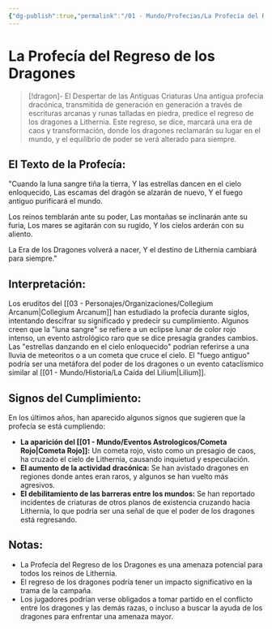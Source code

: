 ```yaml
---
{"dg-publish":true,"permalink":"/01 - Mundo/Profecias/La Profecía del Regreso de los Dragones/"}
---
```



# La Profecía del Regreso de los Dragones

> [!dragon]- El Despertar de las Antiguas Criaturas
> Una antigua profecía dracónica,  transmitida de generación en generación a través de escrituras arcanas y runas talladas en piedra,  predice el regreso de los dragones a Lithernia.  Este regreso,  se dice,  marcará una era de caos y transformación,  donde los dragones reclamarán su lugar en el mundo,  y el equilibrio de poder se verá alterado para siempre.

## El Texto de la Profecía:

"Cuando la luna sangre tiña la tierra,
Y las estrellas dancen en el cielo enloquecido,
Las escamas del dragón se alzarán de nuevo,
Y el fuego antiguo purificará el mundo.

Los reinos temblarán ante su poder,
Las montañas se inclinarán ante su furia,
Los mares se agitarán con su rugido,
Y los cielos arderán con su aliento.

La Era de los Dragones volverá a nacer,
Y el destino de Lithernia cambiará para siempre."

## Interpretación:

Los eruditos del [[03 - Personajes/Organizaciones/Collegium Arcanum\|Collegium Arcanum]]  han estudiado la profecía durante siglos,  intentando descifrar su significado y predecir su cumplimiento.  Algunos creen que la "luna sangre" se refiere a un eclipse lunar de color rojo intenso,  un evento astrológico raro que se dice presagia grandes cambios.  Las "estrellas danzando en el cielo enloquecido" podrían referirse a una lluvia de meteoritos o a un cometa que cruce el cielo.  El "fuego antiguo" podría ser una metáfora del poder de los dragones o un evento cataclísmico similar al [[01 - Mundo/Historia/La Caída del Lilium\|Lilium]].

## Signos del Cumplimiento:

En los últimos años,  han aparecido algunos signos que sugieren que la profecía se está cumpliendo:

* **La aparición del [[01 - Mundo/Eventos Astrologicos/Cometa Rojo\|Cometa Rojo]]:**   Un cometa rojo,  visto como un presagio de caos,  ha cruzado el cielo de Lithernia,  causando inquietud y especulación.
* **El aumento de la actividad dracónica:**  Se han avistado dragones en regiones donde antes eran raros,  y algunos se han vuelto más agresivos.
* **El debilitamiento de las barreras entre los mundos:**  Se han reportado incidentes de criaturas de otros planos de existencia cruzando hacia Lithernia,  lo que podría ser una señal de que el poder de los dragones está regresando.

## Notas:

* La Profecía del Regreso de los Dragones es una amenaza potencial para todos los reinos de Lithernia.
* El regreso de los dragones podría tener un impacto significativo en la trama de la campaña.
* Los jugadores podrían verse obligados a tomar partido en el conflicto entre los dragones y las demás razas,  o incluso a buscar la ayuda de los dragones para enfrentar una amenaza mayor.

